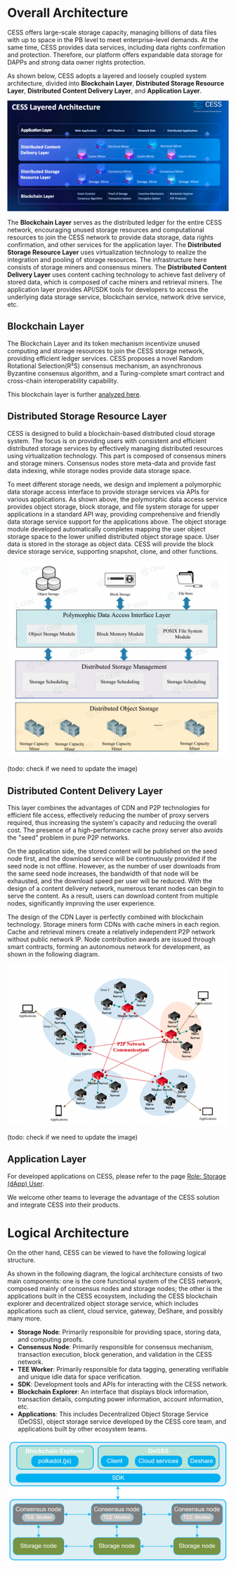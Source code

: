 # Overall Architecture

CESS offers large-scale storage capacity, managing billions of data files with up to space in the PB level to meet enterprise-level demands. At the same time, CESS provides data services, including data rights confirmation and protection. Therefore, our platform offers expandable data storage for DAPPs and strong data owner rights protection.

As shown below, CESS adopts a layered and loosely coupled system architecture, divided into **Blockchain Layer**, **Distributed Storage Resource Layer**, **Distributed Content Delivery Layer**, and **Application Layer**.

![Layered-system architecture](../assets/concepts/system-architecture/layered-system-architecture.png)

The **Blockchain Layer** serves as the distributed ledger for the entire CESS network, encouraging unused storage resources and computational resources to join the CESS network to provide data storage, data rights confirmation, and other services for the application layer. The **Distributed Storage Resource Layer** uses virtualization technology to realize the integration and pooling of storage resources. The infrastructure here consists of storage miners and consensus miners. The **Distributed Content Delivery Layer** uses content caching technology to achieve fast delivery of stored data, which is composed of cache miners and retrieval miners. The application layer provides API/SDK tools for developers to access the underlying data storage service, blockchain service, network drive service, etc.

## Blockchain Layer

The Blockchain Layer and its token mechanism incentivize unused computing and storage resources to join the CESS storage network, providing efficient ledger services. CESS proposes a novel Random Rotational Selection(R²S) consensus mechanism, an asynchronous Byzantine consensus algorithm, and a Turing-complete smart contract and cross-chain interoperability capability.

This blockchain layer is further [analyzed here](blockchain-arch.md).

## Distributed Storage Resource Layer

CESS is designed to build a blockchain-based distributed cloud storage system. The focus is on providing users with consistent and efficient distributed storage services by effectively managing distributed resources using virtualization technology. This part is composed of consensus miners and storage miners. Consensus nodes store meta-data and provide fast data indexing, while storage nodes provide data storage space.

To meet different storage needs, we design and implement a polymorphic data storage access interface to provide storage services via APIs for various applications. As shown above, the polymorphic data access service provides object storage, block storage, and file system storage for upper applications in a standard API way, providing comprehensive and friendly data storage service support for the applications above. The object storage module developed automatically completes mapping the user object storage space to the lower unified distributed object storage space. User data is stored in the storage as object data. CESS will provide the block device storage service, supporting snapshot, clone, and other functions.

![Distributed Storage Resource Layer](../assets/concepts/system-architecture/distributed-cloud-storage.png)

(todo: check if we need to update the image)

## Distributed Content Delivery Layer

This layer combines the advantages of CDN and P2P technologies for efficient file access, effectively reducing the number of proxy servers required, thus increasing the system's capacity and reducing the overall cost. The presence of a high-performance cache proxy server also avoids the "seed" problem in pure P2P networks.

On the application side, the stored content will be published on the seed node first, and the download service will be continuously provided if the seed node is not offline. However, as the number of user downloads from the same seed node increases, the bandwidth of that node will be exhausted, and the download speed per user will be reduced. With the design of a content delivery network, numerous tenant nodes can begin to serve the content. As a result, users can download content from multiple nodes, significantly improving the user experience.

The design of the CDN Layer is perfectly combined with blockchain technology. Storage miners form CDNs with cache miners in each region. Cache and retrieval miners create a relatively independent P2P network without public network IP. Node contribution awards are issued through smart contracts, forming an autonomous network for development, as shown in the following diagram.

![Distributed Content Delivery Layer](../assets/concepts/system-architecture/distributed-cdn.png)

(todo: check if we need to update the image)

## Application Layer

For developed applications on CESS, please refer to the page [Role: Storage (dApp) User](../user).

We welcome other teams to leverage the advantage of the CESS solution and integrate CESS into their products.

# Logical Architecture

On the other hand, CESS can be viewed to have the following logical structure.

As shown in the following diagram, the logical architecture consists of two main components: one is the core functional system of the CESS network, composed mainly of consensus nodes and storage nodes; the other is the applications built in the CESS ecosystem, including the CESS blockchain explorer and decentralized object storage service, which includes applications such as client, cloud service, gateway, DeShare, and possibly many more.

- **Storage Node**: Primarily responsible for providing space, storing data, and computing proofs.
- **Consensus Node**: Primarily responsible for consensus mechanism, transaction execution, block generation, and validation in the CESS network.
- **TEE Worker**: Primarily responsible for data tagging, generating verifiable and unique idle data for space verification.
- **SDK**: Development tools and APIs for interacting with the CESS network.
- **Blockchain Explorer**: An interface that displays block information, transaction details, computing power information, account information, etc.
- **Applications**: This includes Decentralized Object Storage Service (DeOSS), object storage service developed by the CESS core team, and applications built by other ecosystem teams.

![Logical structure](../assets/concepts/system-architecture/logical-structure.png)
